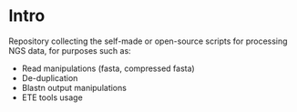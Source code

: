 # Intro

Repository collecting the self-made or open-source scripts for processing NGS data, for purposes such as:
* Read manipulations (fasta, compressed fasta)
* De-duplication
* Blastn output manipulations
* ETE tools usage
